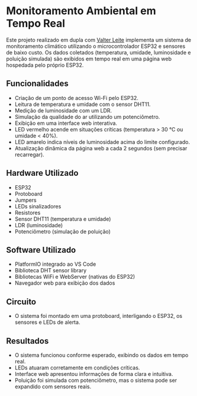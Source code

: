 # Monitoramento Ambiental em Tempo Real

Este projeto realizado em dupla com [Valter Leite](https://github.com/Valter-LeiteJr/Valter-LeiteJr) implementa um sistema de monitoramento climático utilizando o microcontrolador ESP32 e sensores de baixo custo. Os dados coletados (temperatura, umidade, luminosidade e poluição simulada) são exibidos em tempo real em uma página web hospedada pelo próprio ESP32.

## Funcionalidades

- Criação de um ponto de acesso Wi-Fi pelo ESP32.
- Leitura de temperatura e umidade com o sensor DHT11.
- Medição de luminosidade com um LDR.
- Simulação da qualidade do ar utilizando um potenciômetro.
- Exibição em uma interface web interativa.
- LED vermelho acende em situações críticas (temperatura > 30 °C ou umidade < 40%).
- LED amarelo indica níveis de luminosidade acima do limite configurado.
- Atualização dinâmica da página web a cada 2 segundos (sem precisar recarregar).

## Hardware Utilizado

- ESP32
- Protoboard
- Jumpers
- LEDs sinalizadores
- Resistores
- Sensor DHT11 (temperatura e umidade)
- LDR (luminosidade)
- Potenciômetro (simulação de poluição)

## Software Utilizado

- PlatformIO integrado ao VS Code
- Biblioteca DHT sensor library
- Bibliotecas WiFi e WebServer (nativas do ESP32)
- Navegador web para exibição dos dados

## Circuito

- O sistema foi montado em uma protoboard, interligando o ESP32, os sensores e LEDs de alerta.

## Resultados

- O sistema funcionou conforme esperado, exibindo os dados em tempo real.
- LEDs atuaram corretamente em condições críticas.
- Interface web apresentou informações de forma clara e intuitiva.
- Poluição foi simulada com potenciômetro, mas o sistema pode ser expandido com sensores reais.
